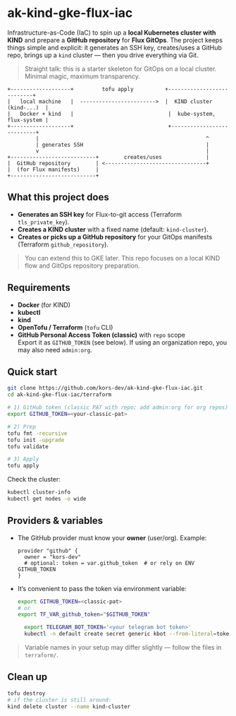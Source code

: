 # ak-kind-gke-flux-iac

Infrastructure-as-Code (IaC) to spin up a **local Kubernetes cluster with KIND** and prepare a **GitHub repository** for **Flux GitOps**. The project keeps things simple and explicit: it generates an SSH key, creates/uses a GitHub repo, brings up a `kind` cluster — then you drive everything via Git.

> Straight talk: this is a starter skeleton for GitOps on a local cluster. Minimal magic, maximum transparency.

```
+-------------------+         tofu apply          +---------------------------+
|   local machine   |  ------------------------>  |  KIND cluster (kind-...)  |
|   Docker + kind   |                              |  kube-system, flux-system |
+-------------------+                              +---------------------------+
         |                                                     ^
         | generates SSH                                       |
         v                                                     |
+---------------------------+        creates/uses              |
|  GitHub repository        | <--------------------------------+
|  (for Flux manifests)     |
+---------------------------+
```

## What this project does

- **Generates an SSH key** for Flux-to-git access (Terraform `tls_private_key`).
- **Creates a KIND cluster** with a fixed name (default: `kind-cluster`).
- **Creates or picks up a GitHub repository** for your GitOps manifests (Terraform `github_repository`).

> You can extend this to GKE later. This repo focuses on a local KIND flow and GitOps repository preparation.

## Requirements

- **Docker** (for KIND)
- **kubectl**
- **kind**
- **OpenTofu / Terraform** (`tofu` CLI)
- **GitHub Personal Access Token (classic)** with `repo` scope  
  Export it as `GITHUB_TOKEN` (see below). If using an organization repo, you may also need `admin:org`.

## Quick start

```bash
git clone https://github.com/kors-dev/ak-kind-gke-flux-iac.git
cd ak-kind-gke-flux-iac/terraform

# 1) GitHub token (classic PAT with repo; add admin:org for org repos)
export GITHUB_TOKEN=<your-classic-pat>

# 2) Prep
tofu fmt -recursive
tofu init -upgrade
tofu validate

# 3) Apply
tofu apply
```

Check the cluster:
```bash
kubectl cluster-info
kubectl get nodes -o wide
```

## Providers & variables

- The GitHub provider must know your **owner** (user/org). Example:
  ```hcl
  provider "github" {
    owner = "kors-dev"
    # optional: token = var.github_token  # or rely on ENV GITHUB_TOKEN
  }
  ```
- It’s convenient to pass the token via environment variable:
  ```bash
  export GITHUB_TOKEN=<classic-pat>
  # or
  export TF_VAR_github_token="$GITHUB_TOKEN"
  ```

  ```bash
    export TELEGRAM_BOT_TOKEN='<your telegram bot token>'
    kubectl -n default create secret generic kbot --from-literal=token="$TELEGRAM_BOT_TOKEN"
  ```
> Variable names in your setup may differ slightly — follow the files in `terraform/`.

## Clean up

```bash
tofu destroy
# if the cluster is still around:
kind delete cluster --name kind-cluster
```